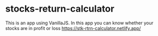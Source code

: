 # stocks-return-calculator
This is an app using VanillaJS. In this app you can know whether your stocks are in profit or loss
https://stk-rtrn-calculator.netlify.app/
